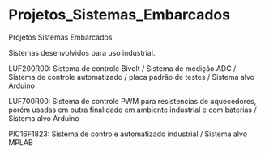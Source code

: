 # Projetos_Sistemas_Embarcados
Projetos Sistemas Embarcados 
<p>
Sistemas desenvolvidos para uso industrial.
<p>
LUF200R00: Sistema de controle Bivolt / Sistema de medição ADC / Sistema de controle automatizado / placa padrão de testes / Sistema alvo Arduino
<p>
LUF700R00: Sistema de controle PWM para resistencias de aquecedores, porém usadas em outra finalidade em ambiente industrial e com baterias / Sistema alvo Arduino
<p>
PIC16F1823: Sistema de controle automatizado industrial / Sistema alvo MPLAB
